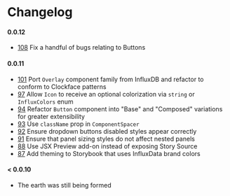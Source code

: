 # Changelog

#### 0.0.12

- [108](https://github.com/influxdata/clockface/pull/108) Fix a handful of bugs relating to Buttons

#### 0.0.11

- [101](https://github.com/influxdata/clockface/pull/101) Port `Overlay` component family from InfluxDB and refactor to conform to Clockface patterns
- [97](https://github.com/influxdata/clockface/pull/97) Allow `Icon` to receive an optional colorization via `string` or `InfluxColors` enum
- [94](https://github.com/influxdata/clockface/pull/94) Refactor `Button` component into "Base" and "Composed" variations for greater extensibility
- [93](https://github.com/influxdata/clockface/pull/93) Use `className` prop in `ComponentSpacer`
- [92](https://github.com/influxdata/clockface/pull/92) Ensure dropdown buttons disabled styles appear correctly
- [91](https://github.com/influxdata/clockface/pull/91) Ensure that panel sizing styles do not affect nested panels
- [88](https://github.com/influxdata/clockface/pull/88) Use JSX Preview add-on instead of exposing Story Source
- [87](https://github.com/influxdata/clockface/pull/87) Add theming to Storybook that uses InfluxData brand colors

#### < 0.0.10

- The earth was still being formed
